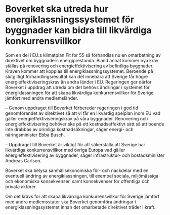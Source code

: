 # Boverket ska utreda hur energiklassningssystemet för byggnader kan bidra till likvärdiga konkurrensvillkor

Som en del i EU:s klimatplan Fit for 55 så förhandlas nu en omarbetning av direktivet om byggnaders energiprestanda. Bland annat kommer nya krav ställas på renovering och energieffektivisering av befintliga byggnader. Kraven kommer att kopplas till energiklassningssystemet. Beroende på slutgiltigt förhandlingsresultat kan det innebära att Sverige får högre energieffektiviseringskrav än andra länder i EU. Regeringen ger därför Boverket i uppdrag att utreda om det behövs ändringar i systemet för energiklassningen för att skapa likvärdiga konkurrensvillkor för Sverige jämfört med andra medlemsländer.

– Genom uppdraget till Boverket förbereder regeringen i god tid genomförandet av direktivet så att vi får en likvärdig spelplan inom EU vad gäller energieffektiviseringskrav på våra byggnader. Renovering och energieffektivisering behöver ske på ett kostnadseffektivt sätt så att boende inte drabbas av orimliga kostnadsökningar, säger energi\- och näringsminister Ebba Busch.

– Uppdraget till Boverket är viktigt för att säkerställa att Sverige har likvärdiga konkurrensvillkor med övriga Europa vad gäller energieffektivisering av byggnader, säger infrastruktur\- och bostadsminister Andreas Carlson.

Boverket ska belysa samhällsekonomiska för\- och nackdelar med en eventuell ändring av energiklassningen, till exempel sociala, miljömässiga och ekonomiska konsekvenser, samt konsekvenser för offentliga och privata aktörer.

Om det krävs för att skapa likvärdiga konkurrensvillkor för Sverige jämfört med andra medlemsstater ska Boverket genomföra ändringar i energiklassningssystemet innan det omarbetade direktivet träder i kraft.
